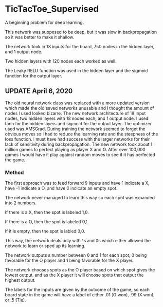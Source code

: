 # TicTacToe_Supervised
A beginning problem for deep learning.

This network was supposed to be deep, but it was slow in backpropagation so it was better to make it shallow.

The network took in 18 inputs for the board, 750 nodes in the hidden layer, and 1 output node.

Two hidden layers with 120 nodes each worked as well.

The Leaky RELU function was used in the hidden layer and the sigmoid function for the output layer.

## UPDATE April 6, 2020
  The old neural network class was replaced with a more updated version which made the old saved networks unusable and I thought the  amount of nodes I used looked bizarre. The new network architecture of 18 input nodes, two hidden layers with 18 nodes each, and 1 output node. I used tanh for the hidden layers and sigmoid for the output layer. The optimizer used was AMSGrad. During training the network seemed to forget the obvious moves so I had to reduce the learning rate and the steepness of the loss function. I must have had success with the larger networks for their lack of sensitivity during backpropagation. The new network took about 1 million games to perfect playing as player X and O. After ever 100,000 games I would have it play against random moves to see if it has perfected the game.
### Method
The first approach was to feed forward 9 inputs and have 1 indicate a X, have -1 indicate a O, and have 0 indicate an empty spot.

The network never managed to learn this way so each spot was expanded into 2 numbers.

If there is a X, then the spot is labeled 1,0.

If there is a O, then the spot is labeled 0,1.

If it is empty, then the spot is labled 0,0.

This way, the network deals only with 1s and 0s which either allowed the network to learn or sped up its learning.

The network outputs a number between 0 and 1 for each spot, 0 being favorable for the O player and 1 being favorable for the X player.

The network chooses spots as the O player based on which spot gives the lowest output, and as the X player it will choose spots that output the highest output.

The labels for the inputs are given by the outcome of the game, so each board state in the game will have a label of either .01 (O won), .99 (X won), or .5 (Tie).
